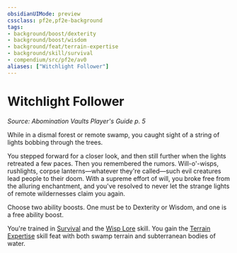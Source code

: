 ```yaml
---
obsidianUIMode: preview
cssclass: pf2e,pf2e-background
tags:
- background/boost/dexterity
- background/boost/wisdom
- background/feat/terrain-expertise
- background/skill/survival
- compendium/src/pf2e/av0
aliases: ["Witchlight Follower"]
---
```

# Witchlight Follower
*Source: Abomination Vaults Player's Guide p. 5*  

While in a dismal forest or remote swamp, you caught sight of a string of lights bobbing through the trees.

You stepped forward for a closer look, and then still further when the lights retreated a few paces. Then you remembered the rumors. Will-o'-wisps, rushlights, corpse lanterns—whatever they're called—such evil creatures lead people to their doom. With a supreme effort of will, you broke free from the alluring enchantment, and you've resolved to never let the strange lights of remote wildernesses claim you again.

Choose two ability boosts. One must be to Dexterity or Wisdom, and one is a free ability boost.

You're trained in [Survival](/compendium/skills.md#Survival) and the [Wisp Lore](/compendium/skills.md#Lore) skill. You gain the [Terrain Expertise](/compendium/feats/terrain-expertise.md) skill feat with both swamp terrain and subterranean bodies of water.